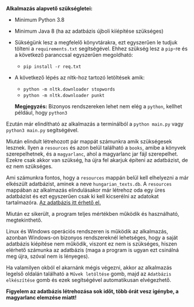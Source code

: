 
**Alkalmazás alapvető szükségletei:**
- Minimum Python 3.8
- Minimum Java 8 (ha az adatbázis újboli kiíépítése szükséges)
- Sükségünk lesz a megfelelő könyvtárakra, ezt egyszerűen le tudjuk tölteni a `requirements.txt` segítségével. Ehhez szükség lesz a `pip`-re és a következő paranccsal egyszerűen megoldható: 
	- `pip install -r req.txt` 
- A következő lépés az nltk-hoz tartozó letöltések amik:
	- `python -m nltk.downloader stopwords`
	- `python -m nltk.downloader punkt`
   
	**Megjegyzés:** Bizonyos rendszereken lehet nem elég a `python`, kellhet például, hogy `python3` 

Ezután már elindítható az alkalmazás a terminálból a `python main.py` vagy `python3 main.py` segítségével.

Miután elindult létrehozott pár mappát számunkra amik szükségesek lesznek. Ilyen a `resources` és azon belül található a `books`, amibe a könyvek szerepelhetnek, és a `magyarlanc`, ahol a magyarlanc jar fájl szerepelhet. Ezekre csak akkor van szükség, ha újra fel akarjuk építeni az adatbázist, de ez nem szükséges.

Ami számunkra fontos, hogy a `resources` mappán belül kell elhelyezni a már elkészült adatbázist, aminek a neve `hungarian_texts.db`. A `resources` mappában az alkalmazás elindulásakor már létrehoz oda egy üres adatbázist és ezt egyszerűen csak ki kell kicserélni az adatokat tartalmazóra. [Az adatbázis itt érhető el.](https://drive.google.com/file/d/1FgZp8y_3eLRFYnWNI27GDe76qF1wxluN/view?usp=drive_link)

Miután ez sikerült, a program teljes mértékben működik és használható, megtekinthető.

Linux és Windows operációs rendszeren is működik az alkalmazás, azonban Windows-on bizonyos rendszereknél lehetséges, hogy a saját adatbázis kiépítése nem működik, viszont ez nem is szükséges, hiszen elérhető számunka az adatbázis (maga a program is ugyan ezt csinálná meg újra, szóval nem is lényeges).

Ha valamilyen okból el akarnánk mégis végezni, akkor az alkalmazás legelső oldalán található a `Művek letöltése` gomb, majd az `Adatbázis elkészítése` gomb és ezek segítségével automatikusan elvégezhető.

**Figyelem az adatbázis létrehozása sok időt, több órát vesz igénybe, a magyarlanc elemzése miatt!**
